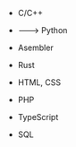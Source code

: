 - C/C++
- ---> Python
- Asembler
- Rust


- HTML, CSS
- PHP
- TypeScript
- SQL


<!---
olghsfwwerd/olghsfwwerd is a ✨ special ✨ repository because its `README.md` (this file) appears on your GitHub profile.
You can click the Preview link to take a look at your changes.
--->
